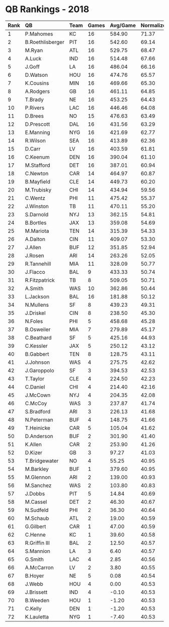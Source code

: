# QB Rankings - 2018

| Rank | QB               | Team | Games | Avg/Game | Normalized |
| :----| :----------------| :----| :-----| :--------| :----------|
| 1    | P.Mahomes        | KC   | 16    | 584.90   | 71.37      |
| 2    | B.Roethlisberger | PIT  | 16    | 542.60   | 69.14      |
| 3    | M.Ryan           | ATL  | 16    | 529.75   | 68.47      |
| 4    | A.Luck           | IND  | 16    | 514.48   | 67.66      |
| 5    | J.Goff           | LA   | 16    | 486.04   | 66.16      |
| 6    | D.Watson         | HOU  | 16    | 474.76   | 65.57      |
| 7    | K.Cousins        | MIN  | 16    | 469.66   | 65.30      |
| 8    | A.Rodgers        | GB   | 16    | 461.11   | 64.85      |
| 9    | T.Brady          | NE   | 16    | 453.25   | 64.43      |
| 10   | P.Rivers         | LAC  | 16    | 446.46   | 64.08      |
| 11   | D.Brees          | NO   | 15    | 476.63   | 63.49      |
| 12   | D.Prescott       | DAL  | 16    | 431.56   | 63.29      |
| 13   | E.Manning        | NYG  | 16    | 421.69   | 62.77      |
| 14   | R.Wilson         | SEA  | 16    | 413.89   | 62.36      |
| 15   | D.Carr           | LV   | 16    | 403.59   | 61.81      |
| 16   | C.Keenum         | DEN  | 16    | 390.04   | 61.10      |
| 17   | M.Stafford       | DET  | 16    | 387.01   | 60.94      |
| 18   | C.Newton         | CAR  | 14    | 464.97   | 60.87      |
| 19   | B.Mayfield       | CLE  | 14    | 449.73   | 60.20      |
| 20   | M.Trubisky       | CHI  | 14    | 434.94   | 59.56      |
| 21   | C.Wentz          | PHI  | 11    | 475.42   | 55.37      |
| 22   | J.Winston        | TB   | 11    | 470.11   | 55.20      |
| 23   | S.Darnold        | NYJ  | 13    | 362.15   | 54.81      |
| 24   | B.Bortles        | JAX  | 13    | 359.08   | 54.69      |
| 25   | M.Mariota        | TEN  | 14    | 315.39   | 54.33      |
| 26   | A.Dalton         | CIN  | 11    | 409.07   | 53.30      |
| 27   | J.Allen          | BUF  | 12    | 351.85   | 52.94      |
| 28   | J.Rosen          | ARI  | 14    | 263.26   | 52.05      |
| 29   | R.Tannehill      | MIA  | 11    | 328.09   | 50.77      |
| 30   | J.Flacco         | BAL  | 9     | 433.33   | 50.74      |
| 31   | R.Fitzpatrick    | TB   | 8     | 509.05   | 50.71      |
| 32   | A.Smith          | WAS  | 10    | 362.86   | 50.44      |
| 33   | L.Jackson        | BAL  | 16    | 181.88   | 50.12      |
| 34   | N.Mullens        | SF   | 8     | 439.23   | 49.31      |
| 35   | J.Driskel        | CIN  | 8     | 238.50   | 45.30      |
| 36   | N.Foles          | PHI  | 5     | 458.68   | 45.28      |
| 37   | B.Osweiler       | MIA  | 7     | 279.89   | 45.17      |
| 38   | C.Beathard       | SF   | 5     | 425.16   | 44.93      |
| 39   | C.Kessler        | JAX  | 5     | 250.12   | 43.12      |
| 40   | B.Gabbert        | TEN  | 8     | 128.75   | 43.11      |
| 41   | J.Johnson        | WAS  | 4     | 275.75   | 42.62      |
| 42   | J.Garoppolo      | SF   | 3     | 394.53   | 42.53      |
| 43   | T.Taylor         | CLE  | 4     | 224.50   | 42.23      |
| 44   | C.Daniel         | CHI  | 4     | 214.40   | 42.16      |
| 45   | J.McCown         | NYJ  | 4     | 204.35   | 42.08      |
| 46   | C.McCoy          | WAS  | 3     | 237.87   | 41.74      |
| 47   | S.Bradford       | ARI  | 3     | 226.13   | 41.68      |
| 48   | N.Peterman       | BUF  | 4     | 148.75   | 41.66      |
| 49   | T.Heinicke       | CAR  | 5     | 105.04   | 41.62      |
| 50   | D.Anderson       | BUF  | 2     | 301.90   | 41.40      |
| 51   | K.Allen          | CAR  | 2     | 253.90   | 41.26      |
| 52   | D.Kizer          | GB   | 3     | 97.27    | 41.03      |
| 53   | T.Bridgewater    | NO   | 4     | 55.25    | 40.95      |
| 54   | M.Barkley        | BUF  | 1     | 379.60   | 40.95      |
| 55   | M.Glennon        | ARI  | 2     | 139.00   | 40.93      |
| 56   | M.Sanchez        | WAS  | 2     | 103.80   | 40.83      |
| 57   | J.Dobbs          | PIT  | 5     | 14.84    | 40.69      |
| 58   | M.Cassel         | DET  | 2     | 46.30    | 40.67      |
| 59   | N.Sudfeld        | PHI  | 2     | 36.30    | 40.64      |
| 60   | M.Schaub         | ATL  | 2     | 19.00    | 40.59      |
| 61   | G.Gilbert        | CAR  | 1     | 47.00    | 40.59      |
| 62   | C.Henne          | KC   | 1     | 39.60    | 40.58      |
| 63   | R.Griffin III    | BAL  | 2     | 12.50    | 40.57      |
| 64   | S.Mannion        | LA   | 3     | 6.40     | 40.57      |
| 65   | G.Smith          | LAC  | 4     | 2.85     | 40.56      |
| 66   | A.McCarron       | LV   | 2     | 3.80     | 40.55      |
| 67   | B.Hoyer          | NE   | 5     | 0.08     | 40.54      |
| 68   | J.Webb           | HOU  | 4     | 0.00     | 40.53      |
| 69   | J.Brissett       | IND  | 4     | -0.10    | 40.53      |
| 70   | B.Weeden         | HOU  | 1     | -1.20    | 40.53      |
| 71   | C.Kelly          | DEN  | 1     | -1.20    | 40.53      |
| 72   | K.Lauletta       | NYG  | 1     | -7.40    | 40.53      |

